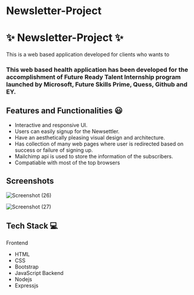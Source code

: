 # Newsletter-Project

# ✨  Newsletter-Project ✨

This is a web based application developed for clients who wants to 

### This web based health application has been developed for the accomplishment of Future Ready Talent Internship program launched by Microsoft, Future Skills Prime, Quess, Github and EY.


## Features and Functionalities 😃

- Interactive and responsive UI.
- Users can easily signup for the Newsettler.
- Have an aesthetically pleasing visual design and architecture.
- Has collection of many web pages where user is redirected based on success or failure of signing up.
- Mailchimp api is used to store the information of the subscribers.
- Compatiable with most of the top browsers 

## Screenshots

![Screenshot (26)](https://user-images.githubusercontent.com/96406298/231739891-274a1cd9-8a3b-419d-8a47-d297c3f50787.png)



![Screenshot (27)](https://user-images.githubusercontent.com/96406298/231739969-16fc581c-1c51-4a1c-8ff2-7873d6e203a8.png)





## Tech Stack 💻

Frontend
- HTML
- CSS
- Bootstrap
- JavaScript
Backend
- Nodejs
- Expressjs
